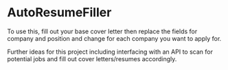 # AutoResumeFiller

To use this, fill out your base cover letter then replace the fields for company and position and change for each company you want to apply for.

Further ideas for this project including interfacing with an API to scan for potential jobs and fill out cover letters/resumes accordingly.
